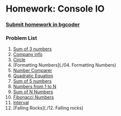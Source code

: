 Homework: Console IO
====================

### [Submit homework in bgcoder](http://bgcoder.com/Contests/311/CSharp-Fundamentals-04-Console-Input-and-Output)

### Problem List

1. [Sum of 3 numbers](https://github.com/de3ka/TelerikAcademy/blob/master/CSharp%20Fundamentals/04.%20Console-In-and-Out/Console-In-And-Out/Sum-Of-3-Numbers/README.md)
1. [Company info](https://github.com/de3ka/TelerikAcademy/blob/master/CSharp%20Fundamentals/04.%20Console-In-and-Out/Console-In-And-Out/Company-Info/README.md)
1. [Circle](https://github.com/de3ka/TelerikAcademy/blob/master/CSharp%20Fundamentals/04.%20Console-In-and-Out/Console-In-And-Out/Circle/README.md)
1. [Formatting Numbers](./04. Formatting Numbers)
1. [Number Comparer](https://github.com/de3ka/TelerikAcademy/blob/master/CSharp%20Fundamentals/04.%20Console-In-and-Out/Console-In-And-Out/Numbers-Comparer/README.md)
1. [Quadratic Equation](https://github.com/de3ka/TelerikAcademy/blob/master/CSharp%20Fundamentals/04.%20Console-In-and-Out/Console-In-And-Out/Quadratic-Equation/README.md)
1. [Sum of 5 numbers](https://github.com/de3ka/TelerikAcademy/blob/master/CSharp%20Fundamentals/04.%20Console-In-and-Out/Console-In-And-Out/Sum-Of-5-Numbers/README.md)
1. [Numbers from 1 to N](https://github.com/de3ka/TelerikAcademy/blob/master/CSharp%20Fundamentals/04.%20Console-In-and-Out/Console-In-And-Out/Numbers-From-1-To-N/README.md)
1. [Sum of N Numbers](https://github.com/de3ka/TelerikAcademy/blob/master/CSharp%20Fundamentals/04.%20Console-In-and-Out/Console-In-And-Out/Sum-Of-N-Numbers/README.md)
1. [Fibonacci Numbers](https://github.com/de3ka/TelerikAcademy/blob/master/CSharp%20Fundamentals/04.%20Console-In-and-Out/Console-In-And-Out/Fibonacci-Numbers/README.md)
1. [Interval](https://github.com/de3ka/TelerikAcademy/blob/master/CSharp%20Fundamentals/04.%20Console-In-and-Out/Console-In-And-Out/Interval/README.md)
1. [Falling Rocks](./12. Falling rocks)
